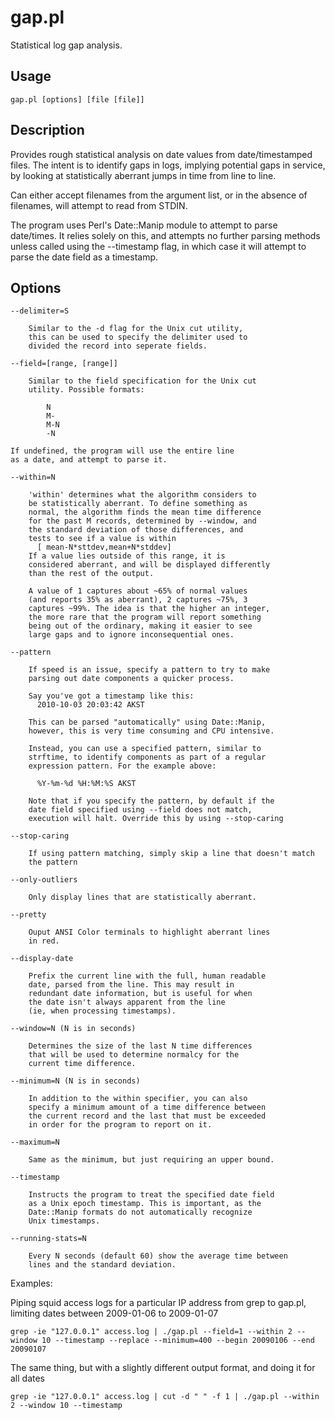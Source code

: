 # gap.pl

Statistical log gap analysis.

## Usage

    gap.pl [options] [file [file]]


## Description

Provides rough statistical analysis on date values from
date/timestamped files. The intent is to identify gaps
in logs, implying potential gaps in service, by looking
at statistically aberrant jumps in time from line to line.

Can either accept filenames from the argument list, or
in the absence of filenames, will attempt to read from
STDIN.

The program uses Perl's Date::Manip module to attempt
to parse date/times. It relies solely on this, and attempts
no further parsing methods unless called using the
--timestamp flag, in which case it will attempt to parse
the date field as a timestamp.

## Options

    --delimiter=S
        
        Similar to the -d flag for the Unix cut utility,
        this can be used to specify the delimiter used to
        divided the record into seperate fields.

    --field=[range, [range]]
        
        Similar to the field specification for the Unix cut
        utility. Possible formats:
        
            N
            M-
            M-N
            -N

    If undefined, the program will use the entire line
    as a date, and attempt to parse it.

    --within=N
        
        'within' determines what the algorithm considers to
        be statistically aberrant. To define something as
        normal, the algorithm finds the mean time difference
        for the past M records, determined by --window, and
        the standard deviation of those differences, and
        tests to see if a value is within
          [ mean-N*sttdev,mean+N*stddev]
        If a value lies outside of this range, it is
        considered aberrant, and will be displayed differently
        than the rest of the output.
        
        A value of 1 captures about ~65% of normal values
        (and reports 35% as aberrant), 2 captures ~75%, 3
        captures ~99%. The idea is that the higher an integer,
        the more rare that the program will report something
        being out of the ordinary, making it easier to see
        large gaps and to ignore inconsequential ones.

    --pattern

        If speed is an issue, specify a pattern to try to make
        parsing out date components a quicker process.
        
        Say you've got a timestamp like this:
          2010-10-03 20:03:42 AKST
        
        This can be parsed "automatically" using Date::Manip,
        however, this is very time consuming and CPU intensive.
        
        Instead, you can use a specified pattern, similar to
        strftime, to identify components as part of a regular
        expression pattern. For the example above:
        
          %Y-%m-%d %H:%M:%S AKST
        
        Note that if you specify the pattern, by default if the
        date field specified using --field does not match,
        execution will halt. Override this by using --stop-caring

    --stop-caring
        
        If using pattern matching, simply skip a line that doesn't match
        the pattern

    --only-outliers
        
        Only display lines that are statistically aberrant.

    --pretty
        
        Ouput ANSI Color terminals to highlight aberrant lines
        in red.

    --display-date
        
        Prefix the current line with the full, human readable
        date, parsed from the line. This may result in
        redundant date information, but is useful for when
        the date isn't always apparent from the line
        (ie, when processing timestamps).

    --window=N (N is in seconds)
        
        Determines the size of the last N time differences
        that will be used to determine normalcy for the
        current time difference.

    --minimum=N (N is in seconds)
        
        In addition to the within specifier, you can also
        specify a minimum amount of a time difference between
        the current record and the last that must be exceeded
        in order for the program to report on it.

    --maximum=N
        
        Same as the minimum, but just requiring an upper bound.

    --timestamp
        
        Instructs the program to treat the specified date field
        as a Unix epoch timestamp. This is important, as the
        Date::Manip formats do not automatically recognize
        Unix timestamps.

    --running-stats=N
        
        Every N seconds (default 60) show the average time between
        lines and the standard deviation.

Examples:

Piping squid access logs for a particular IP address from grep to gap.pl, limiting dates between 2009-01-06 to 2009-01-07

    grep -ie "127.0.0.1" access.log | ./gap.pl --field=1 --within 2 --window 10 --timestamp --replace --minimum=400 --begin 20090106 --end 20090107

The same thing, but with a slightly different output format, and doing it for all dates

    grep -ie "127.0.0.1" access.log | cut -d " " -f 1 | ./gap.pl --within 2 --window 10 --timestamp
